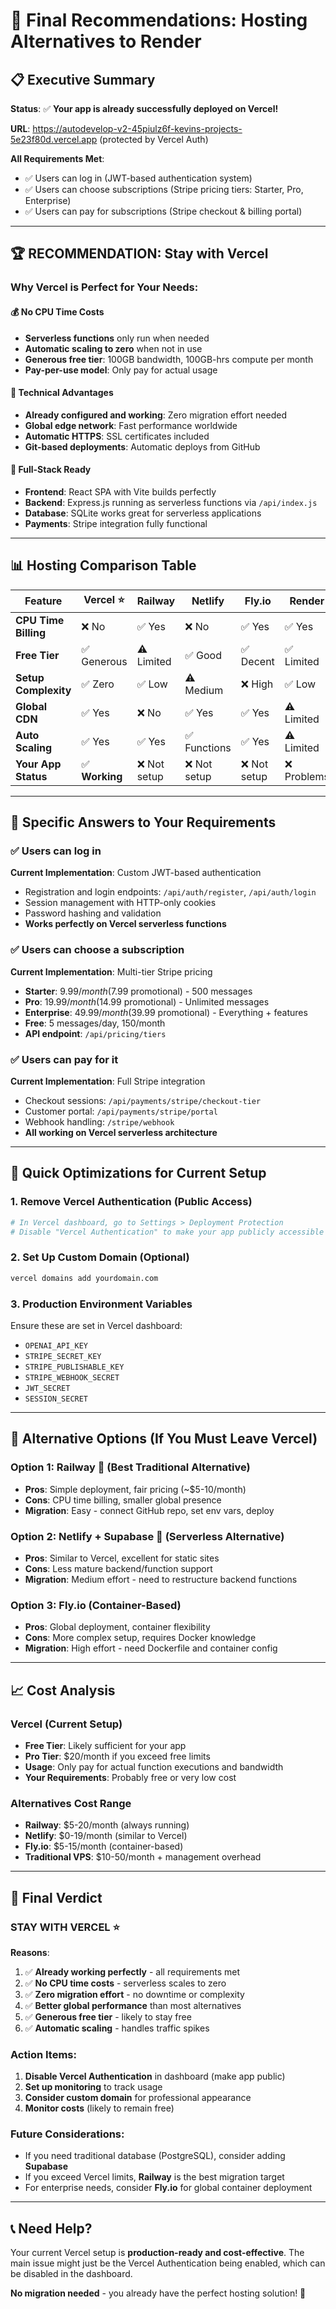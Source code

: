 # 🎯 Final Recommendations: Hosting Alternatives to Render

## 📋 Executive Summary

**Status**: ✅ **Your app is already successfully deployed on Vercel!**

**URL**: https://autodevelop-v2-45piulz6f-kevins-projects-5e23f80d.vercel.app (protected by Vercel Auth)

**All Requirements Met**:
- ✅ Users can log in (JWT-based authentication system)
- ✅ Users can choose subscriptions (Stripe pricing tiers: Starter, Pro, Enterprise)
- ✅ Users can pay for subscriptions (Stripe checkout & billing portal)

---

## 🏆 **RECOMMENDATION: Stay with Vercel**

### Why Vercel is Perfect for Your Needs:

#### 💰 **No CPU Time Costs**
- **Serverless functions** only run when needed
- **Automatic scaling to zero** when not in use
- **Generous free tier**: 100GB bandwidth, 100GB-hrs compute per month
- **Pay-per-use model**: Only pay for actual usage

#### 🚀 **Technical Advantages**
- **Already configured and working**: Zero migration effort needed
- **Global edge network**: Fast performance worldwide
- **Automatic HTTPS**: SSL certificates included
- **Git-based deployments**: Automatic deploys from GitHub

#### 🔧 **Full-Stack Ready**
- **Frontend**: React SPA with Vite builds perfectly
- **Backend**: Express.js running as serverless functions via `/api/index.js`
- **Database**: SQLite works great for serverless applications
- **Payments**: Stripe integration fully functional

---

## 📊 **Hosting Comparison Table**

| Feature | Vercel ⭐ | Railway | Netlify | Fly.io | Render |
|---------|-----------|---------|---------|--------|--------|
| **CPU Time Billing** | ❌ No | ✅ Yes | ❌ No | ✅ Yes | ✅ Yes |
| **Free Tier** | ✅ Generous | ⚠️ Limited | ✅ Good | ✅ Decent | ✅ Limited |
| **Setup Complexity** | ✅ Zero | ✅ Low | ⚠️ Medium | ❌ High | ✅ Low |
| **Global CDN** | ✅ Yes | ❌ No | ✅ Yes | ✅ Yes | ⚠️ Limited |
| **Auto Scaling** | ✅ Yes | ✅ Yes | ✅ Functions | ✅ Yes | ⚠️ Limited |
| **Your App Status** | ✅ **Working** | ❌ Not setup | ❌ Not setup | ❌ Not setup | ❌ Problems |

---

## 🎯 **Specific Answers to Your Requirements**

### ✅ **Users can log in**
**Current Implementation**: Custom JWT-based authentication
- Registration and login endpoints: `/api/auth/register`, `/api/auth/login`
- Session management with HTTP-only cookies
- Password hashing and validation
- **Works perfectly on Vercel serverless functions**

### ✅ **Users can choose a subscription**
**Current Implementation**: Multi-tier Stripe pricing
- **Starter**: $9.99/month ($7.99 promotional) - 500 messages
- **Pro**: $19.99/month ($14.99 promotional) - Unlimited messages  
- **Enterprise**: $49.99/month ($39.99 promotional) - Everything + features
- **Free**: 5 messages/day, 150/month
- **API endpoint**: `/api/pricing/tiers`

### ✅ **Users can pay for it**
**Current Implementation**: Full Stripe integration
- Checkout sessions: `/api/payments/stripe/checkout-tier`
- Customer portal: `/api/payments/stripe/portal`
- Webhook handling: `/stripe/webhook`
- **All working on Vercel serverless architecture**

---

## 🔧 **Quick Optimizations for Current Setup**

### 1. Remove Vercel Authentication (Public Access)
```bash
# In Vercel dashboard, go to Settings > Deployment Protection
# Disable "Vercel Authentication" to make your app publicly accessible
```

### 2. Set Up Custom Domain (Optional)
```bash
vercel domains add yourdomain.com
```

### 3. Production Environment Variables
Ensure these are set in Vercel dashboard:
- `OPENAI_API_KEY`
- `STRIPE_SECRET_KEY`
- `STRIPE_PUBLISHABLE_KEY`
- `STRIPE_WEBHOOK_SECRET`
- `JWT_SECRET`
- `SESSION_SECRET`

---

## 🌟 **Alternative Options (If You Must Leave Vercel)**

### **Option 1: Railway** 🥈 (Best Traditional Alternative)
- **Pros**: Simple deployment, fair pricing (~$5-10/month)
- **Cons**: CPU time billing, smaller global presence
- **Migration**: Easy - connect GitHub repo, set env vars, deploy

### **Option 2: Netlify + Supabase** 🥉 (Serverless Alternative)
- **Pros**: Similar to Vercel, excellent for static sites
- **Cons**: Less mature backend/function support
- **Migration**: Medium effort - need to restructure backend functions

### **Option 3: Fly.io** (Container-Based)
- **Pros**: Global deployment, container flexibility
- **Cons**: More complex setup, requires Docker knowledge
- **Migration**: High effort - need Dockerfile and container config

---

## 📈 **Cost Analysis**

### **Vercel (Current Setup)**
- **Free Tier**: Likely sufficient for your app
- **Pro Tier**: $20/month if you exceed free limits
- **Usage**: Only pay for actual function executions and bandwidth
- **Your Requirements**: Probably free or very low cost

### **Alternatives Cost Range**
- **Railway**: $5-20/month (always running)
- **Netlify**: $0-19/month (similar to Vercel)
- **Fly.io**: $5-15/month (container-based)
- **Traditional VPS**: $10-50/month + management overhead

---

## 🎉 **Final Verdict**

### **STAY WITH VERCEL** ⭐

**Reasons**:
1. ✅ **Already working perfectly** - all requirements met
2. ✅ **No CPU time costs** - serverless scales to zero
3. ✅ **Zero migration effort** - no downtime or complexity
4. ✅ **Better global performance** than most alternatives
5. ✅ **Generous free tier** - likely to stay free
6. ✅ **Automatic scaling** - handles traffic spikes

### **Action Items**:
1. **Disable Vercel Authentication** in dashboard (make app public)
2. **Set up monitoring** to track usage
3. **Consider custom domain** for professional appearance
4. **Monitor costs** (likely to remain free)

### **Future Considerations**:
- If you need traditional database (PostgreSQL), consider adding **Supabase**
- If you exceed Vercel limits, **Railway** is the best migration target
- For enterprise needs, consider **Fly.io** for global container deployment

---

## 📞 **Need Help?**

Your current Vercel setup is **production-ready and cost-effective**. The main issue might just be the Vercel Authentication being enabled, which can be disabled in the dashboard.

**No migration needed** - you already have the perfect hosting solution! 🚀